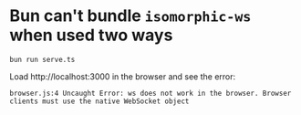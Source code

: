 # Bun can't bundle `isomorphic-ws` when used two ways

```
bun run serve.ts
```

Load http://localhost:3000 in the browser and see the error:

```
browser.js:4 Uncaught Error: ws does not work in the browser. Browser clients must use the native WebSocket object
```
